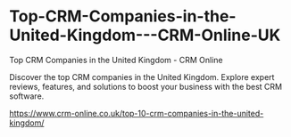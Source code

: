 # Top-CRM-Companies-in-the-United-Kingdom---CRM-Online-UK
Top CRM Companies in the United Kingdom - CRM Online 

Discover the top CRM companies in the United Kingdom. Explore expert reviews, features, and solutions to boost your business with the best CRM software.

https://www.crm-online.co.uk/top-10-crm-companies-in-the-united-kingdom/
